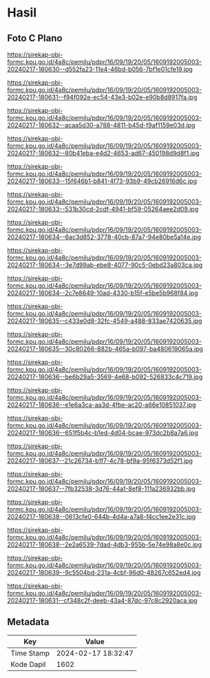 # Hasil

## Foto C Plano

https://sirekap-obj-formc.kpu.go.id/4a8c/pemilu/pdpr/16/09/19/20/05/1609192005003-20240217-180630--d552fa23-11e4-46bd-b056-7bf1e01cfe19.jpg

https://sirekap-obj-formc.kpu.go.id/4a8c/pemilu/pdpr/16/09/19/20/05/1609192005003-20240217-180631--f94f092e-ec54-43e3-b02e-e90b8d8917fa.jpg

https://sirekap-obj-formc.kpu.go.id/4a8c/pemilu/pdpr/16/09/19/20/05/1609192005003-20240217-180632--acaa5d30-a788-4811-b45d-f9af1159e03d.jpg

https://sirekap-obj-formc.kpu.go.id/4a8c/pemilu/pdpr/16/09/19/20/05/1609192005003-20240217-180632--80b41eba-e4d2-4653-ad67-450198d9d8f1.jpg

https://sirekap-obj-formc.kpu.go.id/4a8c/pemilu/pdpr/16/09/19/20/05/1609192005003-20240217-180633--15f646b1-b841-4f73-93b9-49cb26916d6c.jpg

https://sirekap-obj-formc.kpu.go.id/4a8c/pemilu/pdpr/16/09/19/20/05/1609192005003-20240217-180633--531b30cd-2cdf-4941-bf59-05264aee2d09.jpg

https://sirekap-obj-formc.kpu.go.id/4a8c/pemilu/pdpr/16/09/19/20/05/1609192005003-20240217-180634--6ac3d852-3778-40cb-87a7-94e80be5a14e.jpg

https://sirekap-obj-formc.kpu.go.id/4a8c/pemilu/pdpr/16/09/19/20/05/1609192005003-20240217-180634--3e7d99ab-ebe8-4077-90c5-0ebd23a803ca.jpg

https://sirekap-obj-formc.kpu.go.id/4a8c/pemilu/pdpr/16/09/19/20/05/1609192005003-20240217-180634--2c7e8649-10ad-4330-b15f-e5be5b968f84.jpg

https://sirekap-obj-formc.kpu.go.id/4a8c/pemilu/pdpr/16/09/19/20/05/1609192005003-20240217-180635--c433e0d8-32fc-4549-a488-833ae7420635.jpg

https://sirekap-obj-formc.kpu.go.id/4a8c/pemilu/pdpr/16/09/19/20/05/1609192005003-20240217-180635--30c80266-882b-465a-b097-ba480619065a.jpg

https://sirekap-obj-formc.kpu.go.id/4a8c/pemilu/pdpr/16/09/19/20/05/1609192005003-20240217-180636--be6b29a5-3569-4e68-b092-526833c4c719.jpg

https://sirekap-obj-formc.kpu.go.id/4a8c/pemilu/pdpr/16/09/19/20/05/1609192005003-20240217-180636--e1e6a3ca-aa3d-4fbe-ac20-a66e10851037.jpg

https://sirekap-obj-formc.kpu.go.id/4a8c/pemilu/pdpr/16/09/19/20/05/1609192005003-20240217-180636--651f5b4c-b1ed-4d04-bcae-973dc2b8a7a6.jpg

https://sirekap-obj-formc.kpu.go.id/4a8c/pemilu/pdpr/16/09/19/20/05/1609192005003-20240217-180637--21c26734-b1f7-4c78-bf9a-95f6373d52f1.jpg

https://sirekap-obj-formc.kpu.go.id/4a8c/pemilu/pdpr/16/09/19/20/05/1609192005003-20240217-180637--7fb32538-3d76-44a1-8ef8-111a236932bb.jpg

https://sirekap-obj-formc.kpu.go.id/4a8c/pemilu/pdpr/16/09/19/20/05/1609192005003-20240217-180638--0613cfe0-644b-4d4a-a7a8-f4cc1ee2e31c.jpg

https://sirekap-obj-formc.kpu.go.id/4a8c/pemilu/pdpr/16/09/19/20/05/1609192005003-20240217-180638--2e2a6539-7dad-4db3-955b-5e74e98a8e0c.jpg

https://sirekap-obj-formc.kpu.go.id/4a8c/pemilu/pdpr/16/09/19/20/05/1609192005003-20240217-180639--9c5504bd-231a-4cbf-96d0-48267c652ed4.jpg

https://sirekap-obj-formc.kpu.go.id/4a8c/pemilu/pdpr/16/09/19/20/05/1609192005003-20240217-180631--cf348c2f-deeb-43a4-87dc-97c8c2920aca.jpg


## Metadata

| Key        | Value               |
| ---------- | ------------------- |
| Time Stamp | 2024-02-17 18:32:47 |
| Kode Dapil | 1602                |



